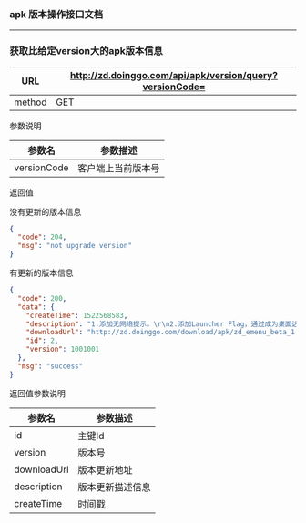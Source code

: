 ### apk 版本操作接口文档 ###
---

### 获取比给定version大的apk版本信息

|URL|http://zd.doinggo.com/api/apk/version/query?versionCode=|
|---|---|
|method|GET|

参数说明

|参数名|参数描述|
|---|--|
|versionCode|客户端上当前版本号|

返回值

没有更新的版本信息

```json
{
  "code": 204,
  "msg": "not upgrade version"
}
```

有更新的版本信息

```json
{
  "code": 200,
  "data": {
    "createTime": 1522568583,
    "description": "1.添加无网络提示。\r\n2.添加Launcher Flag，通过成为桌面达到应用自启的目的。",
    "downloadUrl": "http://zd.doinggo.com/download/apk/zd_emenu_beta_1.0010.01.apk",
    "id": 2,
    "version": 1001001
  },
  "msg": "success"
}
```

返回值参数说明

|参数名|参数描述|
|---|--|
|id|主键Id|
|version|版本号|
|downloadUrl|版本更新地址|
|description|版本更新描述信息|
|createTime|时间戳|
